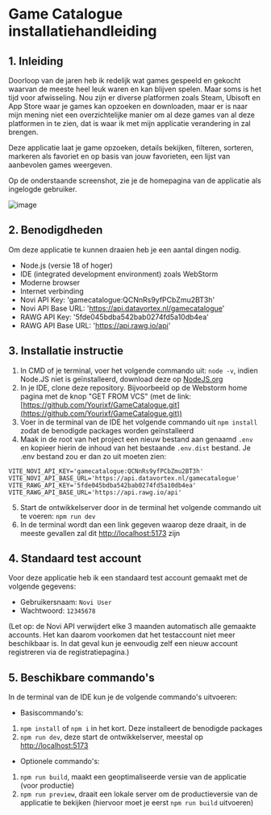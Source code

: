 # Game Catalogue installatiehandleiding

## 1. Inleiding

Doorloop van de jaren heb ik redelijk wat games gespeeld en gekocht waarvan de meeste heel leuk waren en kan blijven spelen. Maar soms is het tijd voor afwisseling. Nou zijn er diverse platformen zoals Steam, Ubisoft en App Store waar je games kan opzoeken en downloaden, maar er is naar mijn mening niet een overzichtelijke manier om al deze games van al deze platformen in te zien, dat is waar ik met mijn applicatie verandering in zal brengen.

Deze applicatie laat je game opzoeken, details bekijken, filteren, sorteren, markeren als favoriet en op basis van jouw favorieten, een lijst van aanbevolen games weergeven.

Op de onderstaande screenshot, zie je de homepagina van de applicatie als ingelogde gebruiker.

![image](https://github.com/user-attachments/assets/7ab3ab3b-637f-497f-9108-345ee3042d7c)

## 2. Benodigdheden

Om deze applicatie te kunnen draaien heb je een aantal dingen nodig.
- Node.js (versie 18 of hoger)
- IDE (integrated development environment) zoals WebStorm
- Moderne browser
- Internet verbinding
- Novi API Key: 'gamecatalogue:QCNnRs9yfPCbZmu2BT3h'
- Novi API Base URL: 'https://api.datavortex.nl/gamecatalogue'
- RAWG API Key: '5fde045bdba542bab0274fd5a10db4ea'
- RAWG API Base URL: 'https://api.rawg.io/api'

## 3. Installatie instructie

1. In CMD of je terminal, voer het volgende commando uit: `node -v`, indien Node.JS niet is geïnstalleerd, download deze op [NodeJS.org](https://nodejs.org/en)
2. In je IDE, clone deze repository. Bijvoorbeeld op de Webstorm home pagina met de knop "GET FROM VCS" (met de link: [https://github.com/Yourixf/GameCatalogue.git](https://github.com/Yourixf/GameCatalogue.git))
3. Voer in de terminal van de IDE het volgende commando uit `npm install` zodat de benodigde packages worden geïnstalleerd
4. Maak in de root van het project een nieuw bestand aan genaamd `.env` en kopieer hierin de inhoud van het bestaande `.env.dist` bestand. Je .env bestand zou er dan zo uit moeten zien:

```
VITE_NOVI_API_KEY='gamecatalogue:QCNnRs9yfPCbZmu2BT3h'
VITE_NOVI_API_BASE_URL='https://api.datavortex.nl/gamecatalogue'
VITE_RAWG_API_KEY='5fde045bdba542bab0274fd5a10db4ea'
VITE_RAWG_API_BASE_URL='https://api.rawg.io/api'
```
5. Start de ontwikkelserver door in de terminal het volgende commando uit te voeren: `npm run dev`
6. In de terminal wordt dan een link gegeven waarop deze draait, in de meeste gevallen zal dit [http://localhost:5173](http://localhost:5173) zijn

## 4. Standaard test account

Voor deze applicatie heb ik een standaard test account gemaakt met de volgende gegevens:
- Gebruikersnaam: `Novi User`
- Wachtwoord: `12345678`

(Let op: de Novi API verwijdert elke 3 maanden automatisch alle gemaakte accounts. Het kan daarom voorkomen dat het testaccount niet meer beschikbaar is. In dat geval kun je eenvoudig zelf een nieuw account registreren via de registratiepagina.)

## 5. Beschikbare commando's
In de terminal van de IDE kun je de volgende commando's uitvoeren:

- Basiscommando's:
1. `npm install` of `npm i` in het kort. Deze installeert de benodigde packages
2. `npm run dev`, deze start de ontwikkelserver, meestal op [http://localhost:5173](http://localhost:5173)
- Optionele commando's:
1. `npm run build`, maakt een geoptimaliseerde versie van de applicatie (voor productie)
2. `npm run preview`, draait een lokale server om de productieversie van de applicatie te bekijken (hiervoor moet je eerst `npm run build` uitvoeren)
